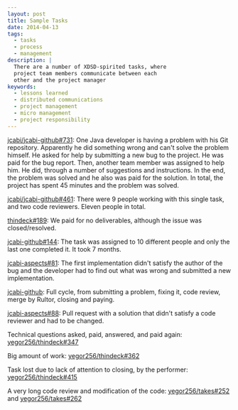 ```yaml
---
layout: post
title: Sample Tasks
date: 2014-04-13
tags:
  - tasks
  - process
  - management
description: |
  There are a number of XDSD-spirited tasks, where
  project team members communicate between each
  other and the project manager
keywords:
  - lessons learned
  - distributed communications
  - project management
  - micro management
  - project responsibility
---
```


[jcabi/jcabi-github#731](https://github.com/jcabi/jcabi-github/issues/731):
One Java developer is having a problem with his Git repository. Apparently
he did something wrong and can't solve the problem himself. He asked
for help by submitting a new bug to the project. He was paid for the
bug report. Then, another team member was assigned to help him. He did,
through a number of suggestions and instructions. In the end, the
problem was solved and he also was paid for the solution. In total, the
project has spent 45 minutes and the problem was solved.

[jcabi/jcabi-github#461](https://github.com/jcabi/jcabi-github/issues/461):
There were 9 people working with this single task, and two code reviewers. Eleven
people in total.

[thindeck#189](https://github.com/yegor256/thindeck/issues/189):
We paid for no deliverables, although the issue was closed/resolved.

[jcabi-github#144](https://github.com/jcabi/jcabi-github/issues/144):
The task was assigned to 10 different people and only the last one
completed it. It took 7 months.

[jcabi-aspects#81](https://github.com/jcabi/jcabi-aspects/issues/81):
The first implementation didn't satisfy the author of the bug
and the developer had to find out what was wrong and submitted
a new implementation.

[jcabi-github](https://github.com/jcabi/jcabi-github/issues/838):
Full cycle, from submitting a problem, fixing it, code review, merge
by Rultor, closing and paying.

[jcabi-aspects#88](https://github.com/jcabi/jcabi-aspects/pull/88):
Pull request with a solution that didn't satisfy a code
reviewer and had to be changed.

Technical questions asked, paid, answered, and paid again:
[yegor256/thindeck#347](https://github.com/yegor256/thindeck/issues/347)

Big amount of work:
[yegor256/thindeck#362](https://github.com/yegor256/thindeck/issues/362)

Task lost due to lack of attention to closing, by the performer:
[yegor256/thindeck#415](https://github.com/yegor256/thindeck/issues/415)

A very long code review and modification of the code:
[yegor256/takes#252](https://github.com/yegor256/takes/issues/252)
and
[yegor256/takes#262](https://github.com/yegor256/takes/pull/262)
